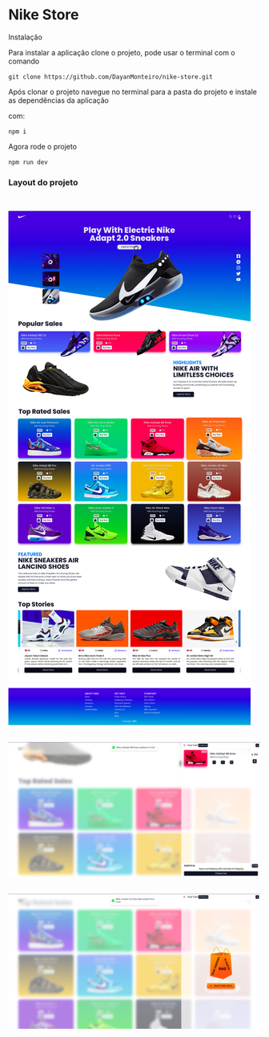 # Nike Store

Instalação

Para instalar a aplicação clone o projeto, pode usar o terminal com o comando

```
git clone https://github.com/DayanMonteiro/nike-store.git
```

Após clonar o projeto navegue no terminal para a pasta do projeto e instale as dependências da aplicação

com:

```
npm i
```

Agora rode o projeto

```
npm run dev
```

### Layout do projeto

<br />

![Home](https://github.com/DayanMonteiro/Imagens/blob/master/img/nike-store/NikeStore.png)
<br />
<br />

![Add to Card](https://github.com/DayanMonteiro/Imagens/blob/master/img/nike-store/add-to-card.png)
<br />
<br />

![Remove to Card](https://github.com/DayanMonteiro/Imagens/blob/master/img/nike-store/remove-to-card-notify.png)
